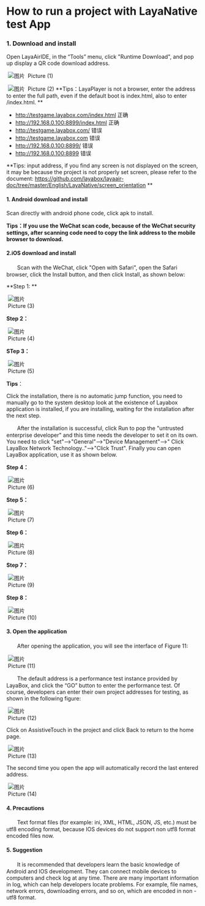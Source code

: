 # How to run a project with LayaNative test App

### 1. Download and install

Open LayaAirIDE, in the “Tools” menu, click "Runtime Download",  and pop up display a QR code download address.

​	![图片](img/1.png)
​	Picture (1)

​	![图片](img/2.png)
​	Picture (2)
**Tips：LayaPlayer is not a browser, enter the address to enter the full path, even if the default boot is index.html, also to enter /index.html. **
* http://testgame.layabox.com/index.html      正确  
* http://192.168.0.100:8899/index.html        正确  
* http://testgame.layabox.com/                错误    
* http://testgame.layabox.com                 错误  
* http://192.168.0.100:8899/                  错误  
* http://192.168.0.100:8899                   错误  

**Tips: input address, if you find any screen is not displayed on the screen, it may be because the project is not properly set screen, please refer to the document: https://github.com/layabox/layaair-doc/tree/master/English/LayaNative/screen_orientation **

#### 1. Android download and install

Scan directly with android phone code, click apk to install.

**Tips：If you use the WeChat scan code, because of the WeChat security settings,  after scanning code need to copy the link address to the mobile browser to download.**    

#### 2.iOS download and install

　　Scan with the WeChat, click "Open with Safari", open the Safari browser, click the Install button, and then click Install, as shown below:

**Step 1: **

​	![图片](img/3.png)<br/>
​	Picture (3)

 

**Step 2：**

​	![图片](img/4.png)<br/>
​	Picture (4)

 

**STep 3：**

​	 ![图片](img/5.png)<br/>
​	Picture (5)

  **Tips**：

Click the installation, there is no automatic jump function, you need to manually go to the system desktop look at the existence of Layabox application is installed, if you are installing, waiting for the installation after the next step.



　　After the installation is successful, click Run to pop the "untrusted enterprise developer" and this time needs the developer to set it on its own. You need to click "set"-->"General"-->"Device Management"-->" Click LayaBox Network Technology.."-->"Click Trust".  Finally you can open LayaBox application, use it as shown below.

**Step 4：**

​	![图片](img/6.png)<br/>
​	Picture (6)

 

**Step 5：**

​	![图片](img/7.png)<br/>
​	Picture (7)

 

**Step 6：**

​	![图片](img/8.png)<br/>
​	Picture (8)

 

**Step 7：**

​	![图片](img/9.png)<br/>
​	Picture (9)

 

**Step 8：**

​	![图片](img/10.png)<br/>
​	Picture (10)

 

#### 3. Open the application

　　After opening the application, you will see the interface of Figure 11:

​	![图片](img/11.png)<br/>
​	Picture (11)

　　The default address is a performance test instance provided by LayaBox, and click the “GO” button to enter the performance test. Of course, developers can enter their own project addresses for testing, as shown in the following figure:



​	![图片](img/12.png)<br/>
​	Picture (12)

 

Click on AssistiveTouch in the project and click Back to return to the home page.

​	![图片](img/13.png)<br/>
​	Picture (13)

 

The second time you open the app will automatically record the last entered address.

​	![图片](img/14.png)<br/>
​	Picture (14)

 

#### 4. Precautions

　　Text format files (for example: ini, XML, HTML, JSON, JS, etc.) must be utf8 encoding format, because IOS devices do not support non utf8 format encoded files now.


#### 5. Suggestion

　　It is recommended that developers learn the basic knowledge of Android and IOS development. They can connect mobile devices to computers and check log at any time. There are many important information in log, which can help developers locate problems. For example, file names, network errors, downloading errors, and so on, which are encoded in non - utf8 format.
